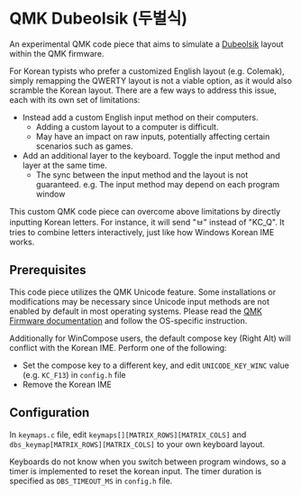 # QMK Dubeolsik (두벌식)

An experimental QMK code piece that aims to simulate a [Dubeolsik](https://en.wikipedia.org/wiki/Keyboard_layout#Dubeolsik) layout within the QMK firmware.

For Korean typists who prefer a customized English layout (e.g. Colemak), simply remapping the QWERTY layout is not a viable option, as it would also scramble the Korean layout. There are a few ways to address this issue, each with its own set of limitations:

- Instead add a custom English input method on their computers.
  - Adding a custom layout to a computer is difficult.
  - May have an impact on raw inputs, potentially affecting certain scenarios such as games.
- Add an additional layer to the keyboard. Toggle the input method and layer at the same time.
  - The sync between the input method and the layout is not guaranteed. e.g. The input method may depend on each program window

This custom QMK code piece can overcome above limitations by directly inputting Korean letters. For instance, it will send "ㅂ" instead of "KC_Q". It tries to combine letters interactively, just like how Windows Korean IME works.

## Prerequisites

This code piece utilizes the QMK Unicode feature. Some installations or modifications may be necessary since Unicode input methods are not enabled by default in most operating systems.
Please read the [QMK Firmware documentation](https://docs.qmk.fm/#/feature_unicode?id=input-modes) and follow the OS-specific instruction.

Additionally for WinCompose users, the default compose key (Right Alt) will conflict with the Korean IME. Perform one of the following:

- Set the compose key to a different key, and edit `UNICODE_KEY_WINC` value (e.g. `KC_F13`) in `config.h` file
- Remove the Korean IME

## Configuration

In `keymaps.c` file, edit `keymaps[][MATRIX_ROWS][MATRIX_COLS]` and `dbs_keymap[MATRIX_ROWS][MATRIX_COLS]` to your own keyboard layout.

Keyboards do not know when you switch between program windows, so a timer is implemented to reset the korean input.
The timer duration is specified as `DBS_TIMEOUT_MS` in `config.h` file.
